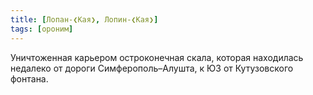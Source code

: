```yaml
---
title: [Лопан-❮Кая❯, Лопин-❮Кая❯]
tags: [ороним]
---
```


Уничтоженная карьером остроконечная скала, которая находилась недалеко от дороги
Симферополь–Алушта, к ЮЗ от Кутузовского фонтана.
